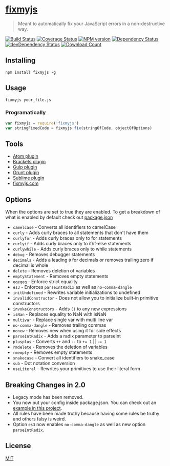 # [fixmyjs](https://fixmyjs.com)

> Meant to automatically fix your JavaScript errors in a non-destructive way.

[![Build Status](https://secure.travis-ci.org/jshint/fixmyjs.svg)](http://travis-ci.org/jshint/fixmyjs)
[![Coverage Status](https://img.shields.io/coveralls/jshint/fixmyjs.svg?style=flat)](https://coveralls.io/r/jshint/fixmyjs)
[![NPM version](https://badge.fury.io/js/fixmyjs.svg)](http://badge.fury.io/js/fixmyjs)
[![Dependency Status](https://david-dm.org/jshint/fixmyjs.svg)](https://david-dm.org/jshint/fixmyjs)
[![devDependency Status](https://david-dm.org/jshint/fixmyjs/dev-status.svg)](https://david-dm.org/jshint/fixmyjs#info=devDependencies)
[![Download Count](https://img.shields.io/npm/dm/fixmyjs.svg?style=flat)](https://www.npmjs.com/package/fixmyjs)

## Installing

```
npm install fixmyjs -g
```

## Usage

```
fixmyjs your_file.js
```

### Programatically

```js
var fixmyjs = require('fixmyjs')
var stringFixedCode = fixmyjs.fix(stringOfCode, objectOfOptions)
```


## Tools

- [Atom plugin](https://github.com/sindresorhus/atom-fixmyjs)
- [Brackets plugin](https://github.com/fyockm/brackets-fixmyjs)
- [Gulp plugin](https://github.com/kirjs/gulp-fixmyjs)
- [Grunt plugin](https://github.com/jonschlinkert/grunt-fixmyjs)
- [Sublime plugin](https://github.com/addyosmani/sublime-fixmyjs)
- [fixmyjs.com](http://fixmyjs.com)


## Options

When the options are set to true they are enabled. To get a breakdown of what is enabled by default check out [package.json](https://github.com/jshint/fixmyjs/blob/v2.0/package.json#L62)

* `camelcase` - Converts all identifiers to camelCase
* `curly` - Adds curly braces to all statements that don't have them
* `curlyfor` - Adds curly braces only to for statements
* `curlyif` - Adds curly braces only to if/if-else statements
* `curlywhile` - Adds curly braces only to while statements
* `debug` - Removes debugger statements
* `decimals` - Adds a leading `0` for decimals or removes trailing zero if decimal is whole
* `delete` - Removes deletion of variables
* `emptyStatement` - Removes empty statements
* `eqeqeq` - Enforce strict equality
* `es3` - Enforces `parseIntRadix` as well as `no-comma-dangle`
* `initUndefined` - Rewrites variable initializations to undefined
* `invalidConstructor` - Does not allow you to initialize built-in primitive constructors
* `invokeConstructors` - Adds `()` to any new expressions
* `isNan` - Replaces equality to NaN with isNaN
* `multivar` - Replace single var with multi line var
* `no-comma-dangle` - Removes trailing commas
* `nonew` - Removes new when using it for side effects
* `parseIntRadix` - Adds a radix parameter to parseInt
* `plusplus` - Converts `++` and `--` to `+= 1` || `-= 1`
* `rmdelete` - Removes the deletion of variables
* `rmempty` - Removes empty statements
* `snakecase` - Convert all identifiers to snake_case
* `sub` - Dot notation conversion
* `useLiteral` - Rewrites your primitives to use their literal form


## Breaking Changes in 2.0

* Legacy mode has been removed.
* You now put your config inside package.json. You can check out an [example in this project](https://github.com/jshint/fixmyjs/blob/v2.0/package.json#L62).
* All rules have been made truthy because having some rules be truthy and others falsy is weird.
* Option `es3` now enables `no-comma-dangle` as well as new option `parseIntRadix`.


## License

[MIT](https://github.com/jshint/fixmyjs/blob/master/LICENSE)
